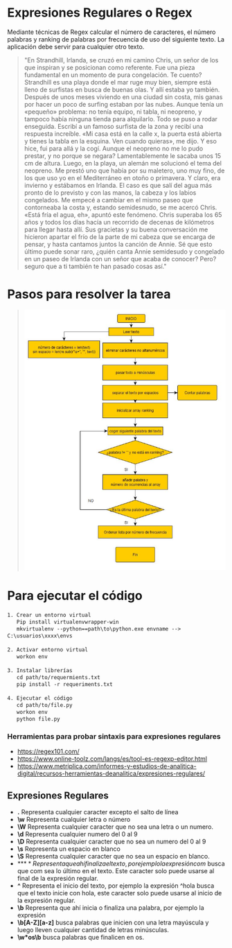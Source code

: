 # Expresiones Regulares o Regex

Mediante técnicas de Regex calcular el número de caracteres, el número palabras y ranking de palabras por frecuencia de uso
del siguiente texto. La aplicación debe servir para cualquier otro texto.

>"En Strandhill, Irlanda, se cruzó en mi camino Chris, un señor de los que inspiran y se posicionan como
referente. Fue una pieza fundamental en un momento de pura congelación. Te cuento?
Strandhill es una playa donde el mar ruge muy bien, siempre está lleno de surfistas en busca de buenas
olas. Y allí estaba yo también. Después de unos meses viviendo en una ciudad sin costa, mis ganas por
hacer un poco de surfing estaban por las nubes. Aunque tenía un «pequeño» problema: no tenía equipo,
ni tabla, ni neopreno, y tampoco había ninguna tienda para alquilarlo.
Todo se puso a rodar enseguida. Escribí a un famoso surfista de la zona y recibí una respuesta
increíble. «Mi casa está en la calle x, la puerta está abierta y tienes la tabla en la esquina. Ven cuando
quieras», me dijo. Y eso hice, fui para allá y la cogí. Aunque el neopreno no me lo pudo prestar, y no
porque se negara? Lamentablemente le sacaba unos 15 cm de altura. Luego, en la playa, un alemán me
solucionó el tema del neopreno. Me prestó uno que había por su maletero, uno muy fino, de los que uso
yo en el Mediterráneo en otoño o primavera. Y claro, era invierno y estábamos en Irlanda.
El caso es que salí del agua más pronto de lo previsto y con las manos, la cabeza y los labios
congelados. Me empecé a cambiar en el mismo paseo que contorneaba la costa y, estando
semidesnudo, se me acercó Chris. «Está fría el agua, eh», apuntó este fenómeno.
Chris superaba los 65 años y todos los días hacía un recorrido de decenas de kilómetros para llegar
hasta allí. Sus gracietas y su buena conversación me hicieron apartar el frío de la parte de mi cabeza que
se encarga de pensar, y hasta cantamos juntos la canción de Annie.
Sé que esto último puede sonar raro, ¿quién canta Annie semidesudo y congelado en un paseo de
Irlanda con un señor que acaba de conocer? Pero? seguro que a ti también te han pasado cosas así."



# Pasos para resolver la tarea
>![imagen_etl](diagrama_flujo_tarea_41.png)

# Para ejecutar el código
    1. Crear un entorno virtual
       Pip install virtualenvwrapper-win
       mkvirtualenv --python==path\to\python.exe envname --> C:\usuarios\xxxx\envs

    2. Activar entorno virtual
       workon env

    3. Instalar librerías
       cd path/to/requermients.txt
       pip install -r requeriments.txt

    4. Ejecutar el código
       cd path/to/file.py
       workon env
       python file.py


### Herramientas para probar sintaxis para expresiones regulares
* https://regex101.com/
* https://www.online-toolz.com/langs/es/tool-es-regexp-editor.html
* https://www.metriplica.com/informes-y-estudios-de-analitica-digital/recursos-herramientas-deanalitica/expresiones-regulares/

## Expresiones Regulares
* **.** Representa cualquier caracter excepto el salto de línea
* **\w** Representa cualquier letra o número
* **\W** Representa cualquier caracter que no sea una letra o un numero.
* **\d** Representa cualquier numero del 0 al 9
* **\D** Representa cualquier caracter que no sea un numero del 0 al 9
* **\s** Representa un espacio en blanco
* **\S** Representa cualquier caracter que no sea un espacio en blanco.
* **$** Representa que ahí finaliza el texto, por ejemplo la expresión com$ busca que com sea lo último en el texto. Este caracter solo puede usarse al final de la expresión regular.
* **^** Representa el inicio del texto, por ejemplo la expresión ^hola busca que el texto inicie con hola, este caracter solo puede usarse al inicio de la expresión regular.
* **\b** Representa que ahí inicia o finaliza una palabra, por ejemplo la expresión 
* **\b[A-Z][a-z]** busca palabras que inicien con una letra mayúscula y luego lleven cualquier cantidad de letras minúsculas. 
* **\w*os\b** busca palabras que finalicen en os.

